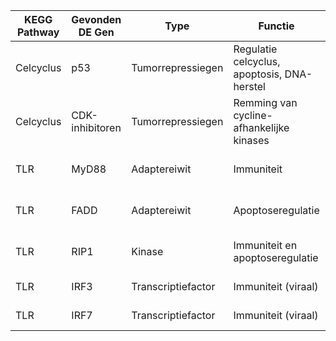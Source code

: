 
| KEGG Pathway | Gevonden DE Gen | Type | Functie | Regulatie bij RA | Bron |
|---|---|---|---|---|---|
| Celcyclus | p53 | Tumorrepressiegen | Regulatie celcyclus, apoptosis, DNA-herstel | Omlaag | [Ting Zhang et al.,2016](../Bronnen/13075_2016_Article_1161.pdf) |
| Celcyclus | CDK-inhibitoren | Tumorrepressiegen | Remming van cycline-afhankelijke kinases | Omlaag | [Hamidreza Ebrahimian et al.,2023](../Bronnen/Immunity-Inflam-Disease-2023-Ebrahimian-Altered-expression-of-apoptosis%E2%80%90related-genes-in-rheumatoid-arthritis.pdf) |
| TLR | MyD88 | Adaptereiwit | Immuniteit | Omhoog | [Xiaolong Yu et al.,2024](../Bronnen/bd37ca01daaf1d7cc12f1725e7b56cfb.pdf) |
| TLR | FADD | Adaptereiwit | Apoptoseregulatie | Omhoog | [T Kobayashi et al.,2000](../Bronnen/kobayashi2000.pdf) |
| TLR | RIP1 | Kinase | Immuniteit en apoptoseregulatie | Omhoog | [Qiong Wang et al.,2023](../Bronnen/fimmu-14-1135014.pdf) |
| TLR | IRF3 | Transcriptiefactor | Immuniteit (viraal) | Omlaag | [Yu Du et al.,2022](../Bronnen/nQFdkf-13075_2022_Article_2880.pdf) |
| TLR | IRF7 | Transcriptiefactor | Immuniteit (viraal) | Omlaag | [Wei Ma et al.,2023](../Bronnen/fimmu-14-1236923.pdf) |


